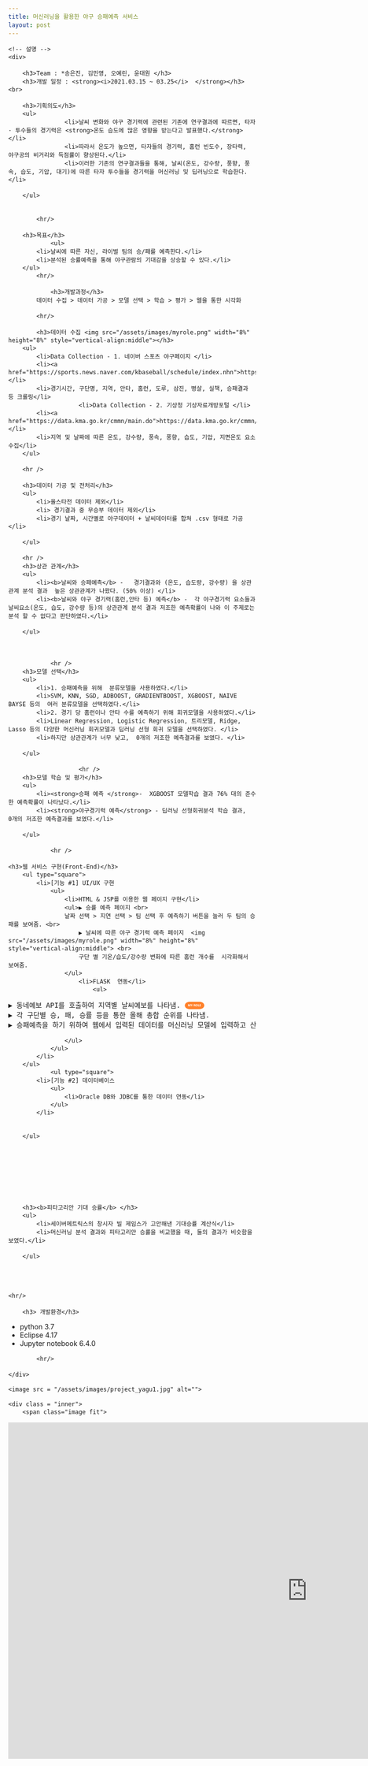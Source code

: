 ```yaml
---
title: 머신러닝을 활용한 야구 승패예측 서비스
layout: post
---
```


<!-- Main -->
<div id="main09">

	
	<!-- 설명 -->
	<div>
		
		<h3>Team : *송은진, 김민영, 오예린, 윤대원 </h3>
		<h3>개발 일정 : <strong><i>2021.03.15 ~ 03.25</i>  </strong></h3>
	<br>
			
		<h3>기획의도</h3>
		<ul>
					<li>날씨 변화와 야구 경기력에 관련된 기존에 연구결과에 따르면, 타자 · 투수들의 경기력은 <strong>온도 습도에 많은 영향을 받는다고 발표했다.</strong></li>
					<li>따라서 온도가 높으면, 타자들의 경기력, 홈런 빈도수, 장타력,  야구공의 비거리와 득점률이 향상된다.</li>
					<li>이러한 기존의 연구결과들을 통해, 날씨(온도, 강수량, 풍향, 풍속, 습도, 기압, 대기)에 따른 타자 투수들을 경기력을 머신러닝 및 딥러닝으로 학습한다.</li>

		</ul>

		
			<hr/>
		
		<h3>목표</h3>
				<ul>
			<li>날씨에 따른 자신, 라이벌 팀의 승/패를 예측한다.</li>
			<li>분석된 승률예측을 통해 야구관람의 기대감을 상승할 수 있다.</li>
		</ul>
			<hr/>
		
				<h3>개발과정</h3>
			데이터 수집 > 데이터 가공 > 모델 선택 > 학습 > 평가 > 웹을 통한 시각화
		
			<hr/>
		
			<h3>데이터 수집 <img src="/assets/images/myrole.png" width="8%" height="8%" style="vertical-align:middle"></h3> 
		<ul>
			<li>Data Collection - 1. 네이버 스포츠 야구페이지 </li>
			<li><a href="https://sports.news.naver.com/kbaseball/schedule/index.nhn">https://sports.news.naver.com/kbaseball/schedule/index.nhn</a></li>
			<li>경기시간, 구단명, 지역, 안타, 홈런, 도루, 삼진, 병살, 실책, 승패결과 등 크롤링</li>
						<li>Data Collection - 2. 기상청 기상자료개방포털 </li>
			<li><a href="https://data.kma.go.kr/cmmn/main.do">https://data.kma.go.kr/cmmn/main.do</a></li>
			<li>지역 및 날짜에 따른 온도, 강수량, 풍속, 풍향, 습도, 기압, 지면온도 요소 수집</li>
		</ul>
		
		<hr />
		
		<h3>데이터 가공 및 전처리</h3>
		<ul>
			<li>올스타전 데이터 제외</li>
			<li> 경기결과 중 무승부 데이터 제외</li>
			<li>경기 날짜, 시간별로 야구데이터 + 날씨데이터를 합쳐 .csv 형태로 가공</li>

		</ul>
		
		<hr />
		<h3>상관 관계</h3>
		<ul>
			<li><b>날씨와 승패예측</b> -   경기결과와 (온도, 습도량, 강수량) 을 상관관계 분석 결과  높은 상관관계가 나왔다. (50% 이상) </li>
			<li><b>날씨와 야구 경기력(홈런,안타 등) 예측</b> -  각 야구경기력 요소들과 날씨요소(온도, 습도, 강수량 등)의 상관관계 분석 결과 저조한 예측확률이 나와 이 주제로는 분석 할 수 없다고 판단하였다.</li>

		</ul>
		
		
		
				<hr />
		<h3>모델 선택</h3>
		<ul>
			<li>1. 승패예측을 위해  분류모델을 사용하였다.</li>
			<li>SVM, KNN, SGD, ADBOOST, GRADIENTBOOST, XGBOOST, NAIVE BAYSE 등의  여러 분류모델을 선택하였다.</li>
			<li>2. 경기 당 홈런이나 안타 수를 예측하기 위해 회귀모델을 사용하였다.</li>
			<li>Linear Regression, Logistic Regression, 트리모델, Ridge, Lasso 등의 다양한 머신러닝 회귀모델과 딥러닝 선형 회귀 모델을 선택하였다. </li>
			<li>하지만 상관관계가 너무 낮고,  0개의 저조한 예측결과를 보였다. </li>

		</ul>
		
						<hr />
		<h3>모델 학습 및 평가</h3>
		<ul>
			<li><strong>승패 예측 </strong>-  XGBOOST 모델학습 결과 76% 대의 준수한 예측확률이 나타났다.</li>
			<li><strong>야구경기력 예측</strong> - 딥러닝 선형회귀분석 학습 결과,  0개의 저조한 예측결과를 보였다.</li>

		</ul>
		
				<hr />
		
	<h3>웹 서비스 구현(Front-End)</h3>
		<ul type="square">
			<li>[기능 #1] UI/UX 구현
				<ul>
					<li>HTML & JSP를 이용한 웹 페이지 구현</li>
					<ul>▶ 승률 예측 페이지 <br>
					날짜 선택 > 지연 선택 > 팀 선택 후 예측하기 버튼을 눌러 두 팀의 승패를 보여줌. <br>
						▶ 날씨에 따른 야구 경기력 예측 페이지  <img src="/assets/images/myrole.png" width="8%" height="8%" style="vertical-align:middle"> <br>
						구단 별 기온/습도/강수량 변화에 따른 홈런 개수를  시각화해서 보여줌.
					</ul>
						<li>FLASK  연동</li>
							<ul>
<pre>▶ 동네예보 API를 호출하여 지역별 날씨예보를 나타냄. <img src="/assets/images/myrole.png" width="8%" height="8%" style="vertical-align:middle">
▶ 각 구단별 승, 패, 승률 등을 통한 올해 총합 순위를 나타냄.
▶ 승패예측을 하기 위하여 웹에서 입력된 데이터를 머신러닝 모델에 입력하고 산출된 결과값을 웹에 다시 나타냄.</pre>
					</ul>
				</ul>
			</li>
		</ul>
				<ul type="square">
			<li>[기능 #2] 데이터베이스
				<ul>
					<li>Oracle DB와 JDBC를 통한 데이터 연동</li>
				</ul>
			</li>
				
	
		</ul>


		
		
		
		
		
		
		<h3><b>피타고리안 기대 승률</b> </h3>
		<ul>
			<li>세이버메트릭스의 창시자 빌 제임스가 고안해낸 기대승률 계산식</li>
			<li>머신러닝 분석 결과와 피타고리안 승률을 비교했을 때, 둘의 결과가 비슷함을 보였다.</li>

		</ul>
		
		

		
	<hr/>	
		
		<h3> 개발환경</h3>
<ul>
    <li>python 3.7</li>
    <li>Eclipse 4.17 </li>
    <li>Jupyter notebook 6.4.0</li>
</ul>

			<hr/>	
		
	</div>
	
	
	
	
	
<!-- Image -->
	<image src = "/assets/images/project_yagu1.jpg" alt="">


																							
<!--video-->
	<div class = "inner">
		<span class="image fit">
<iframe  width="1215" height="683" src="https://www.youtube.com/embed/3qGf2XQnQCM" frameborder="0" allow="accelerometer; autoplay; encrypted-media; gyroscope; picture-in-picture" allowfullscreen></iframe>
			</span>										
	</div>
